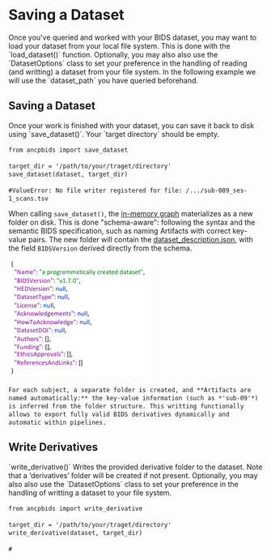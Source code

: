 # Saving a Dataset

Once you've queried and worked with your BIDS dataset, you may want to load your dataset from your local file system. This is done with the ´load_dataset()´ function. Optionally, you may also  also use the ´DatasetOptions´ class to set your preference in the handling of reading (and writting) a dataset from your file system. In the following example we will use the ´dataset_path´ you have queried beforehand.

## Saving a Dataset
Once your work is finished with your dataset, you can save it back to disk using ´save_dataset()´. Your ´target directory´ should be empty.


    from ancpbids import save_dataset

    target_dir = '/path/to/your/traget/directory'
    save_dataset(dataset, target_dir)

    #ValueError: No file writer registered for file: /.../sub-009_ses-1_scans.tsv


When calling `save_dataset()`, the [in-memory graph](https://ancplaboldenburg.github.io/ancpbids_documentation/extra/inmemory.html) materializes as a new folder on disk. This is done "schema-aware": following the syntax and the semantic BIDS specification, such as naming Artifacts with correct key-value pairs. The new folder will contain the [dataset_description.json](https://alexisbaxman.github.io/ancpbids_documentation/extra/inmemory.html#the-model-of-a-bids-dataset), with the field `BIDSVersion` derived directly from the schema.

![dataset_description_json](../static/dataset_description_json.png)

```{note}
For each subject, a separate folder is created, and **Artifacts are named automatically:** the key-value information (such as *'sub-09'*) is inferred from the folder structure. This writting functionally allows to export fully valid BIDS derivatives dynamically and automatic within pipelines. 

```


## Write Derivatives
´write_derivative()´ Writes the provided derivative folder to the dataset. Note that a ‘derivatives’ folder will be created if not present. Optionally, you may also  also use the ´DatasetOptions´ class to set your preference in the handling of writting a dataset to your file system.

    from ancpbids import write_derivative
    
    target_dir = '/path/to/your/traget/directory'
    write_derivative(dataset, target_dir)

    #


